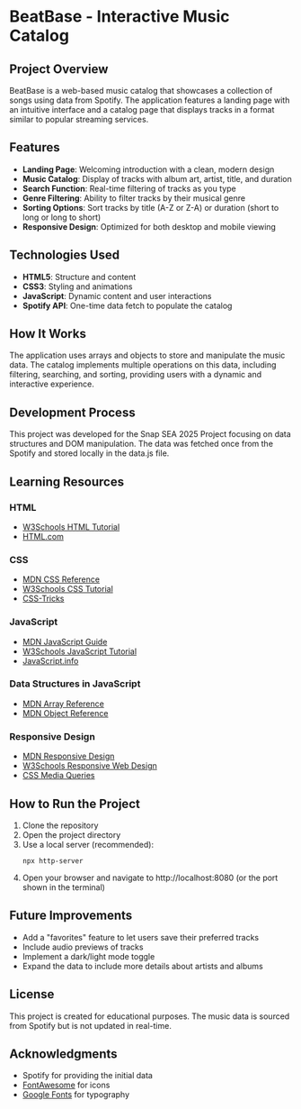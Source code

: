 # BeatBase - Interactive Music Catalog

## Project Overview
BeatBase is a web-based music catalog that showcases a collection of songs using data from Spotify. The application features a landing page with an intuitive interface and a catalog page that displays tracks in a format similar to popular streaming services.

## Features
- **Landing Page**: Welcoming introduction with a clean, modern design
- **Music Catalog**: Display of tracks with album art, artist, title, and duration
- **Search Function**: Real-time filtering of tracks as you type
- **Genre Filtering**: Ability to filter tracks by their musical genre
- **Sorting Options**: Sort tracks by title (A-Z or Z-A) or duration (short to long or long to short)
- **Responsive Design**: Optimized for both desktop and mobile viewing

## Technologies Used
- **HTML5**: Structure and content
- **CSS3**: Styling and animations
- **JavaScript**: Dynamic content and user interactions
- **Spotify API**: One-time data fetch to populate the catalog

## How It Works
The application uses arrays and objects to store and manipulate the music data. The catalog implements multiple operations on this data, including filtering, searching, and sorting, providing users with a dynamic and interactive experience.

## Development Process
This project was developed for the Snap SEA 2025 Project focusing on data structures and DOM manipulation. The data was fetched once from the Spotify and stored locally in the data.js file.

## Learning Resources

### HTML
- [W3Schools HTML Tutorial](https://www.w3schools.com/html/)
- [HTML.com](https://html.com/)

### CSS
- [MDN CSS Reference](https://developer.mozilla.org/en-US/docs/Web/CSS)
- [W3Schools CSS Tutorial](https://www.w3schools.com/css/)
- [CSS-Tricks](https://css-tricks.com/)

### JavaScript
- [MDN JavaScript Guide](https://developer.mozilla.org/en-US/docs/Web/JavaScript)
- [W3Schools JavaScript Tutorial](https://www.w3schools.com/js/)
- [JavaScript.info](https://javascript.info/)

### Data Structures in JavaScript
- [MDN Array Reference](https://developer.mozilla.org/en-US/docs/Web/JavaScript/Reference/Global_Objects/Array)
- [MDN Object Reference](https://developer.mozilla.org/en-US/docs/Web/JavaScript/Reference/Global_Objects/Object)

### Responsive Design
- [MDN Responsive Design](https://developer.mozilla.org/en-US/docs/Learn/CSS/CSS_layout/Responsive_Design)
- [W3Schools Responsive Web Design](https://www.w3schools.com/css/css_rwd_intro.asp)
- [CSS Media Queries](https://css-tricks.com/a-complete-guide-to-css-media-queries/)

## How to Run the Project
1. Clone the repository
2. Open the project directory
3. Use a local server (recommended):
   ```
   npx http-server
   ```
4. Open your browser and navigate to http://localhost:8080 (or the port shown in the terminal)

## Future Improvements
- Add a "favorites" feature to let users save their preferred tracks
- Include audio previews of tracks
- Implement a dark/light mode toggle
- Expand the data to include more details about artists and albums

## License
This project is created for educational purposes. The music data is sourced from Spotify but is not updated in real-time.

## Acknowledgments
- Spotify for providing the initial data
- [FontAwesome](https://fontawesome.com/) for icons
- [Google Fonts](https://fonts.google.com/) for typography
